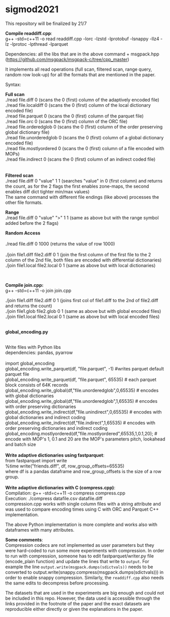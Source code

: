 # sigmod2021
This repository will be finalized by 21/7

<b>Compile readdiff.cpp</b>: <br>
g++ -std=c++11 -o read readdiff.cpp -lorc -lzstd -lprotobuf -lsnappy -llz4 -lz -lprotoc -lpthread -lparquet <br>

Dependencies: all the libs that are in the above command + msgpack.hpp (https://github.com/msgpack/msgpack-c/tree/cpp_master)

It implements all read operations (full scan, filtered scan, range query, random row look-up) for all the formats that are mentioned in the paper.

Syntax:

<b>Full scan</b> <br>
./read file.diff 0 (scans the 0 (first) column of the adaptively encoded file) <br>
./read file.localdiff 0 (scans the 0 (first) column of the local dictionary encoded file)<br>
./read file.parquet 0 (scans the 0 (first) column of the parquet file)<br>
./read file.orc 0 (scans the 0 (first) column of the ORC file)<br>
./read file.orderedglob 0 (scans the 0 (first) column of the order preserving global dictionary file)<br>
./read file.unorderedglob 0 (scans the 0 (first) column of a global dictionary encoded file)<br>
./read file.mostlyordered 0 (scans the 0 (first) column of a file encoded with MOPs)<br>
./read file.indirect 0 (scans the 0 (first) column of an indirect coded file)<br>
<br>
<br>
<b>Filtered scan</b><br>
./read file.diff 0 "value" 1 1 (searches "value" in 0 (first column) and returns the count, as for the 2 flags the first enables zone-maps, the second enables diff dict tighter min/max values)<br>
The same command with different file endings (like above) processes the other file formats.<br>

<b>Range</b><br>
./read file.diff 0 "value" ">" 1 1 (same as above but with the range symbol added before the 2 flags)<br>

<b>Random Access</b><br>
<br>
./read file.diff 0 1000 (returns the value of row 1000)<br>
<br>
./join file1.diff file2.diff 0 1 (join the first column of the first file to the 2 column of the 2nd file, both files are encoded with differential dictionaries)<br>
./join file1.local file2.local 0 1 (same as above but with local dictionaries)<br>

<br>


<b>Compile join.cpp:</b> <br>
g++ -std=c++11 -o join join.cpp<br>

./join file1.diff file2.diff 0 1 (joins first col of file1.diff to the 2nd of file2.diff and returns the count)<br>
./join file1.glob file2.glob 0 1 (same as above but with global encoded files)<br>
./join file1.local file2.local 0 1 (same as above but with local encoded files)<br>
<br>

<b>global_encoding.py</b><br>



<br>
Write files with Python libs<br>
dependencies: pandas, pyarrow<br>
<br>
import global_encoding <br>
global_encoding.write_parquet(df, "file.parquet", -1) #writes parquet default parquet file<br>
global_encoding.write_parquet(df, "file.parquet", 65535) # each parquet block consists of 64K records<br>
global_encoding.write_global(df,"file.unorderedglob",0,65535) # encodes with global dictionaries<br>
global_encoding.write_global(df,"file.unorderedglob",1,65535) # encodes with order preserving dictionaries<br>
global_encoding.write_indirect(df,"file.unindirect",0,65535) # encodes with global dictionaries and indirect coding<br>
global_encoding.write_indirect(df,"file.indirect",1,65535) # encodes with order preserving dictionaries and indirect coding<br>
global_encoding.mostlyordered(df,"file.mostlyordered",65535,1,0.1,20); # encode with MOP's 1, 0.1 and 20 are the MOP's parameters pitch, lookahead and batch size<br>

<br>
<b>Write adaptive dictionaries using fastparquet</b>:<br>
from fastparquet import write<br>
%time write("friends.diff", df, row_group_offsets=65535)<br>
where df is a pandas dataframe and row_group_offsets is the size of a row group.<br>


<br>
<b>Write adaptive dictionaries with C (compress.cpp)</b>:<br>
Compilation: g++ -std=c++11 -o compress compress.cpp <br>
Execution: ./compress datafile.csv datafile.diff <br>
compression.cpp works with single column files with a string attribute and was used to compare encoding times using C with ORC and Parquet C++ implementation. 

The above Python implementation is more complete and works also with dataframes with many attributes. <br>

<b>Some comments</b>:<br>
Compression codecs are not implemented as user parameters but they were hard-coded to run some more experiments with compression. 
In order to run with compression, someone has to edit fastparquet/writer.py file (encode_plain function) and update the lines that write to `output`.
For example the line `output.write(msgpack.dumps(sdictvals))` needs to be converted to
output.write(snappy.compress(msgpack.dumps(sdictvals))) in order to enable snappy compression.
Similarly, the `readdiff.cpp` also needs the same edits to decompress before processing.

The datasets that are used in the experiments are big enough and could not be included in this repo. However, the data used is accessible through the links provided in the footnote of the paper and the exact datasets are reproducible either directly or given the explanations in the paper. 







